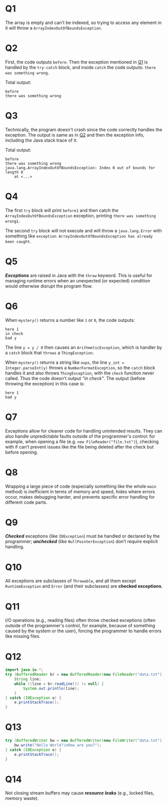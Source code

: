 # Q1

The array is empty and can't be indexed, so trying to access any element in it will throw a `ArrayIndexOutOfBoundsException`.

# Q2

First, the code outputs `before`. Then the exception mentioned in [Q1](#q1) is handled by the `try-catch` block, and inside `catch` the code outputs: `there was something wrong`.

Total output:
```
before
there was something wrong
```

# Q3

Technically, the program doesn't crash since the code correctly handles the exception. The output is same as in [Q2](#q2) and then the exception info, including the Java stack trace of it.

Total output:
```
before
there was something wrong
java.lang.ArrayIndexOutOfBoundsException: Index 0 out of bounds for length 0
    at <...>
```

# Q4

The first `try` block will print `before1` and then catch the `ArrayIndexOutOfBoundsException` exception, printing `there was something wrong1`.

The second `try` block will not execute and will throw a `java.lang.Error` with something like `exception ArrayIndexOutOfBoundsException has already been caught`.

# Q5

***Exceptions*** are raised in Java with the `throw` keyword. This is useful for managing runtime errors when an unexpected (or expected) condition would otherwise disrupt the program flow.

# Q6

When `mystery()` returns a number like `1` or `0`, the code outputs:
```
here 1
in check
bad y
```
The line `y = y / 0` then causes an `ArithmeticException`, which is handler by a `catch` block that `throws` a `ThingException`.

When `mystery()` returns a string like `oops`, the line `y_int = Integer.parseInt(y)` throws a `NumberFormatException`, so the `catch` block handles it and also throws `ThingException`, with the `check` function never called. Thus the code doesn't output *"in check"*. The output (before throwing the exception) in this case is:
```
here 1
bad y
```

# Q7

Exceptions allow for cleaner code for handling unintended results. They can also handle unpredictable faults outside of the programmer's control: for example, when opening a file (e.g. `new FileReader("file.txt")`), checking with if can’t prevent issues like the file being deleted after the check but before opening.

# Q8

Wrapping a large piece of code (especially something like the whole `main` method) is inefficient in terms of memory and speed, hides where errors occur, makes debugging harder, and prevents specific error handling for different code parts.

# Q9

***Checked*** exceptions (like `IOException`) must be handled or declared by the programmer; ***unchecked*** (like `NullPointerException`) don’t require explicit handling.

# Q10

All exceptions are subclasses of `Throwable`, and all them except `RuntimeException` and `Error` (and their subclasses) are **checked exceptions**.

# Q11

I/O operations (e.g., reading files) often throw checked exceptions (often outside of the programmer's control, for example, because of something caused by the system or the user), forcing the programmer to handle errors like missing files.

# Q12

```java
import java.io.*;
try (BufferedReader br = new BufferedReader(new FileReader("data.txt"))) {
    String line;
    while ((line = br.readLine()) != null) {
        System.out.println(line);
    }
} catch (IOException e) {
    e.printStackTrace();
}
```

# Q13

```java
try (BufferedWriter bw = new BufferedWriter(new FileWriter("data.txt"))) {
    bw.write("Hello World!\nHow are you?");
} catch (IOException e) {
    e.printStackTrace(); 
}
```

# Q14

Not closing stream buffers may cause ***resource leaks*** (e.g., locked files, memory waste).
